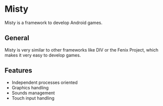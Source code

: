 Misty
=====

Misty is a framework to develop Android games.

General
-------

Misty is very similar to other frameworks like DIV or the Fenix Project, which makes it very easy to develop games.

Features
--------

* Independent processes oriented
* Graphics handling
* Sounds management
* Touch input handling